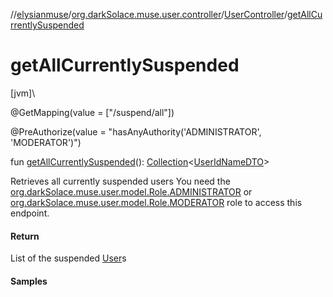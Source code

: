 //[elysianmuse](../../../index.md)/[org.darkSolace.muse.user.controller](../index.md)/[UserController](index.md)/[getAllCurrentlySuspended](get-all-currently-suspended.md)

# getAllCurrentlySuspended

[jvm]\

@GetMapping(value = [&quot;/suspend/all&quot;])

@PreAuthorize(value = &quot;hasAnyAuthority('ADMINISTRATOR', 'MODERATOR')&quot;)

fun [getAllCurrentlySuspended](get-all-currently-suspended.md)(): [Collection](https://kotlinlang.org/api/latest/jvm/stdlib/kotlin.collections/-collection/index.html)&lt;[UserIdNameDTO](../../org.darkSolace.muse.user.model.dto/-user-id-name-d-t-o/index.md)&gt;

Retrieves all currently suspended users You need the [org.darkSolace.muse.user.model.Role.ADMINISTRATOR](../../org.darkSolace.muse.user.model/-role/-a-d-m-i-n-i-s-t-r-a-t-o-r/index.md) or [org.darkSolace.muse.user.model.Role.MODERATOR](../../org.darkSolace.muse.user.model/-role/-m-o-d-e-r-a-t-o-r/index.md) role to access this endpoint.

#### Return

List of the suspended [User](../../org.darkSolace.muse.user.model/-user/index.md)s

#### Samples
